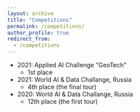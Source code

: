 ```yaml
---
layout: archive
title: "Competitions"
permalink: /competitions/
author_profile: true
redirect_from:
  - /competitions
---
```

* 2021: Applied AI Challenge "GeoTech"
  * 1st place
* 2021: World AI & Data Challange, Russia
  * 4th place (the final tour)
* 2020: World AI & Data Challange, Russia
  * 12th place (the first tour)
